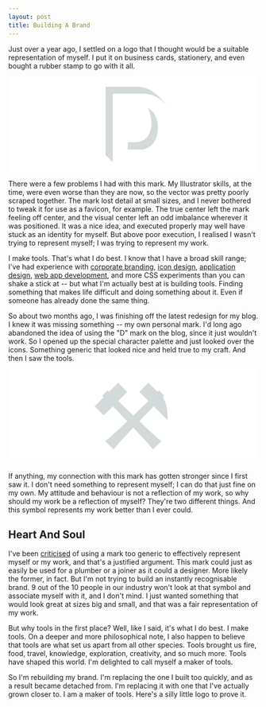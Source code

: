 ```yaml
---
layout: post
title: Building A Brand
---
```


Just over a year ago, I settled on a logo that I thought would be a suitable representation of myself. I put it on business cards, stationery, and even bought a rubber stamp to go with it all.

!["D" Monogram](/uploads/2012/12/d-monogram.png)

There were a few problems I had with this mark. My Illustrator skills, at the time, were even worse than they are now, so the vector was pretty poorly scraped together. The mark lost detail at small sizes, and I never bothered to tweak it for use as a favicon, for example. The true center left the mark feeling off center, and the visual center left an odd imbalance wherever it was positioned. It was a nice idea, and executed properly may well have stuck as an identity for myself. But above poor execution, I realised I wasn't trying to represent myself; I was trying to represent my work.

I make tools. That's what I do best. I know that I have a broad skill range; I've had experience with [corporate branding](http://drbl.in/ecnp), [icon design](http://drbl.in/cLvE), [application design](http://drbl.in/bXEu), [web app development](http://drbl.in/fLLK), and more CSS experiments than you can shake a stick at -- but what I'm actually best at is building tools. Finding something that makes life difficult and doing something about it. Even if someone has already done the same thing.

So about two months ago, I was finishing off the latest redesign for my blog. I knew it was missing something -- my own personal mark. I'd long ago abandoned the idea of using the "D" mark on the blog, since it just wouldn't work. So I opened up the special character palette and just looked over the icons. Something generic that looked nice and held true to my craft. And then I saw the tools.

![Tools](/uploads/2012/12/tools-monogram.png)

If anything, my connection with this mark has gotten stronger since I first saw it. I don't need something to represent myself; I can do that just fine on my own. My attitude and behaviour is not a reflection of my work, so why should my work be a reflection of myself? They're two different things. And this symbol represents my work better than I ever could.



## Heart And Soul



I've been [criticised](http://dribbble.com/shots/860710-Monogram?list=popular&offset=8#comment-2048077) of using a mark too generic to effectively represent myself or my work, and that's a justified argument. This mark could just as easily be used for a plumber or a joiner as it could a designer. More likely the former, in fact. But I'm not trying to build an instantly recognisable brand. 9 out of the 10 people in our industry won't look at that symbol and associate myself with it, and I don't mind. I just wanted something that would look great at sizes big and small, and that was a fair representation of my work.

But why tools in the first place? Well, like I said, it's what I do best. I make tools. On a deeper and more philosophical note, I also happen to believe that tools are what set us apart from all other species. Tools brought us fire, food, travel, knowledge, exploration, creativity, and so much more. Tools have shaped this world. I'm delighted to call myself a maker of tools.

So I'm rebuilding my brand. I'm replacing the one I built too quickly, and as a result became detached from. I'm replacing it with one that I've actually grown closer to. I am a maker of tools. Here's a silly little logo to prove it.
